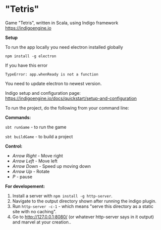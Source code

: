 # "Tetris"

Game "Tetris", written in Scala, using Indigo framework https://indigoengine.io

**Setup**

To run the app locally you need electron installed globally

```npm install -g electron```

If you have this error

```TypeError: app.whenReady is not a function```

You need to update electron to newest version.

Indigo setup and configuration page: 
https://indigoengine.io/docs/quickstart/setup-and-configuration

To run the project, do the following from your command line:

**Commands:**

```sbt runGame``` - to run the game

```sbt buildGame``` - to build a project

**Сontrol:**
* _Arrow Right_ - Move right
* _Arrow Left_ - Move left
* _Arrow Down_ - Speed up moving down
* _Arrow Up_ - Rotate
* _P_ - pause


**For developement:**

1. Install a server with ```npm install -g http-server```.
2. Navigate to the output directory shown after running the indigo plugin.
3. Run ```http-server -c-1``` - which means "serve this directory as a static site with no caching".
4. Go to http://127.0.0.1:8080/ (or whatever http-server says in it output) and marvel at your creation..
